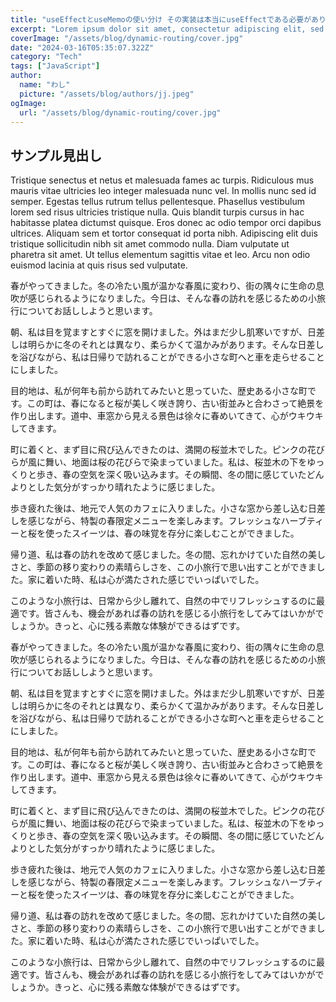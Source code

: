 ```yaml
---
title: "useEffectとuseMemoの使い分け その実装は本当にuseEffectである必要がありますか？比較して解説します"
excerpt: "Lorem ipsum dolor sit amet, consectetur adipiscing elit, sed do eiusmod tempor incididunt ut labore et dolore magna aliqua. Praesent elementum "
coverImage: "/assets/blog/dynamic-routing/cover.jpg"
date: "2024-03-16T05:35:07.322Z"
category: "Tech"
tags: ["JavaScript"]
author:
  name: "わし"
  picture: "/assets/blog/authors/jj.jpeg"
ogImage:
  url: "/assets/blog/dynamic-routing/cover.jpg"
---
```


## サンプル見出し

Tristique senectus et netus et malesuada fames ac turpis. Ridiculous mus mauris vitae ultricies leo integer malesuada nunc vel. In mollis nunc sed id semper. Egestas tellus rutrum tellus pellentesque. Phasellus vestibulum lorem sed risus ultricies tristique nulla. Quis blandit turpis cursus in hac habitasse platea dictumst quisque. Eros donec ac odio tempor orci dapibus ultrices. Aliquam sem et tortor consequat id porta nibh. Adipiscing elit duis tristique sollicitudin nibh sit amet commodo nulla. Diam vulputate ut pharetra sit amet. Ut tellus elementum sagittis vitae et leo. Arcu non odio euismod lacinia at quis risus sed vulputate.

春がやってきました。冬の冷たい風が温かな春風に変わり、街の隅々に生命の息吹が感じられるようになりました。今日は、そんな春の訪れを感じるための小旅行についてお話ししようと思います。

朝、私は目を覚ますとすぐに窓を開けました。外はまだ少し肌寒いですが、日差しは明らかに冬のそれとは異なり、柔らかくて温かみがあります。そんな日差しを浴びながら、私は日帰りで訪れることができる小さな町へと車を走らせることにしました。

目的地は、私が何年も前から訪れてみたいと思っていた、歴史ある小さな町です。この町は、春になると桜が美しく咲き誇り、古い街並みと合わさって絶景を作り出します。道中、車窓から見える景色は徐々に春めいてきて、心がウキウキしてきます。

町に着くと、まず目に飛び込んできたのは、満開の桜並木でした。ピンクの花びらが風に舞い、地面は桜の花びらで染まっていました。私は、桜並木の下をゆっくりと歩き、春の空気を深く吸い込みます。その瞬間、冬の間に感じていたどんよりとした気分がすっかり晴れたように感じました。

歩き疲れた後は、地元で人気のカフェに入りました。小さな窓から差し込む日差しを感じながら、特製の春限定メニューを楽しみます。フレッシュなハーブティーと桜を使ったスイーツは、春の味覚を存分に楽しむことができました。

帰り道、私は春の訪れを改めて感じました。冬の間、忘れかけていた自然の美しさと、季節の移り変わりの素晴らしさを、この小旅行で思い出すことができました。家に着いた時、私は心が満たされた感じでいっぱいでした。

このような小旅行は、日常から少し離れて、自然の中でリフレッシュするのに最適です。皆さんも、機会があれば春の訪れを感じる小旅行をしてみてはいかがでしょうか。きっと、心に残る素敵な体験ができるはずです。

春がやってきました。冬の冷たい風が温かな春風に変わり、街の隅々に生命の息吹が感じられるようになりました。今日は、そんな春の訪れを感じるための小旅行についてお話ししようと思います。

朝、私は目を覚ますとすぐに窓を開けました。外はまだ少し肌寒いですが、日差しは明らかに冬のそれとは異なり、柔らかくて温かみがあります。そんな日差しを浴びながら、私は日帰りで訪れることができる小さな町へと車を走らせることにしました。

目的地は、私が何年も前から訪れてみたいと思っていた、歴史ある小さな町です。この町は、春になると桜が美しく咲き誇り、古い街並みと合わさって絶景を作り出します。道中、車窓から見える景色は徐々に春めいてきて、心がウキウキしてきます。

町に着くと、まず目に飛び込んできたのは、満開の桜並木でした。ピンクの花びらが風に舞い、地面は桜の花びらで染まっていました。私は、桜並木の下をゆっくりと歩き、春の空気を深く吸い込みます。その瞬間、冬の間に感じていたどんよりとした気分がすっかり晴れたように感じました。

歩き疲れた後は、地元で人気のカフェに入りました。小さな窓から差し込む日差しを感じながら、特製の春限定メニューを楽しみます。フレッシュなハーブティーと桜を使ったスイーツは、春の味覚を存分に楽しむことができました。

帰り道、私は春の訪れを改めて感じました。冬の間、忘れかけていた自然の美しさと、季節の移り変わりの素晴らしさを、この小旅行で思い出すことができました。家に着いた時、私は心が満たされた感じでいっぱいでした。

このような小旅行は、日常から少し離れて、自然の中でリフレッシュするのに最適です。皆さんも、機会があれば春の訪れを感じる小旅行をしてみてはいかがでしょうか。きっと、心に残る素敵な体験ができるはずです。
